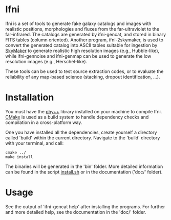 # Ifni
Ifni is a set of tools to generate fake galaxy catalogs and images with realistic positions, morphologies and fluxes from the far-ultraviolet to the far-infrared. The catalogs are generated by ifni-gencat, and stored in binary FITS tables (column oriented). Another program, ifni-2skymaker, is used to convert the generated catalog into ASCII tables suitable for ingestion by [SkyMaker] to generate realistic high resolution images (e.g., Hubble-like), while ifni-gennoise and ifni-genmap can be used to generate the low resolution images (e.g., Herschel-like).

These tools can be used to test source extraction codes, or to evaluate the reliability of any map-based science (stacking, dropout identification, ...).

# Installation
You must have the [phy++] library installed on your machine to compile Ifni.
[CMake] is used as a build system to handle dependency checks and compilation in a cross-platform way.

One you have installed all the dependencies, create yourself a directory called 'build' within the current directory. Navigate to the 'build' directory with your terminal, and call:

    cmake ../
    make install

The binaries will be generated in the 'bin' folder. More detailed information can be found in the script [install.sh] or in the documentation ('doc/' folder).

# Usage
See the output of 'ifni-gencat help' after installing the programs.
For further and more detailed help, see the documentation in the 'doc/' folder.

[SkyMaker]: http://www.astromatic.net/software/skymaker
[phy++]: http://cschreib.github.io/phypp/
[CMake]: http://www.cmake.org/
[install.sh]: http://cschreib.github.io/ifni/files/install.sh

